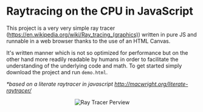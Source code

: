 # Raytracing on the CPU in JavaScript
This project is a very very simple ray tracer (https://en.wikipedia.org/wiki/Ray_tracing_(graphics)) written in pure JS and runnable in a web browser thanks to the use of an HTML Canvas.

It's written manner which is not so optimized for performance but on the other hand more readily readable by humans in order to facilitate the understanding of the underlying code and math. To get started simply download the project and run `demo.html`.

_*based on a literate raytracer in javascript http://macwright.org/literate-raytracer/_

<p align="center">
  <img src="https://i.ibb.co/3spt6PR/Screenshot-2018-12-01-at-01-31-43.png" alt="Ray Tracer Perview"/>
</p>
